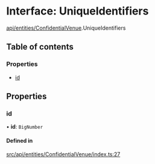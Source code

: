# Interface: UniqueIdentifiers

[api/entities/ConfidentialVenue](../wiki/api.entities.ConfidentialVenue).UniqueIdentifiers

## Table of contents

### Properties

- [id](../wiki/api.entities.ConfidentialVenue.UniqueIdentifiers#id)

## Properties

### id

• **id**: `BigNumber`

#### Defined in

[src/api/entities/ConfidentialVenue/index.ts:27](https://github.com/PolymeshAssociation/polymesh-private-sdk/blob/dd40dc5f/src/api/entities/ConfidentialVenue/index.ts#L27)
